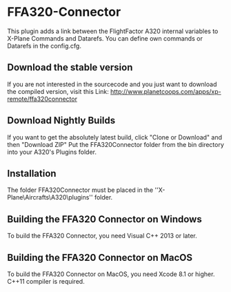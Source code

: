 # FFA320-Connector

This plugin adds a link between the FlightFactor A320 
internal variables to X-Plane Commands and Datarefs.
You can define own commands or Datarefs in the config.cfg.

## Download the stable version

If you are not interested in the sourcecode and you just
want to download the compiled version, visit this Link:
http://www.planetcoops.com/apps/xp-remote/ffa320connector

## Download Nightly Builds

If you want to get the absolutely latest build, click "Clone or Download" and then "Download ZIP"
Put the FFA320Connector folder from the bin directory into your A320's Plugins folder.

## Installation

The folder FFA320Connector must be placed in the 
''X-Plane\Aircrafts\A320\plugins'' folder. 

## Building the FFA320 Connector on Windows

To build the FFA320 Connector, you need Visual C++ 2013 or
later.

## Building the FFA320 Connector on MacOS

To build the FFA320 Connector on MacOS, you need Xcode 8.1
or higher. C++11 compiler is required. 